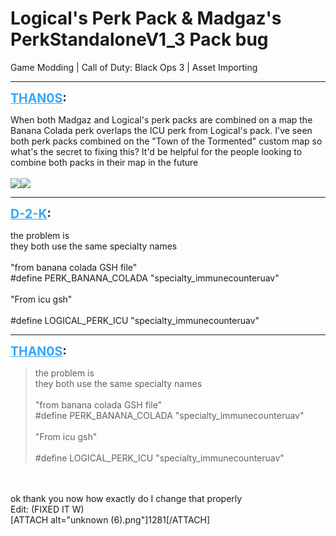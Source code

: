 # Logical's Perk Pack & Madgaz's PerkStandaloneV1_3 Pack bug
Game Modding | Call of Duty: Black Ops 3 | Asset Importing

---
<strong style="font-size: 1.4em;"><span style="text-decoration: underline;text-decoration-color: #34a7f9;"><span style="color:#34a7f9;">THAN0S</span></span>:</strong>

<p>When both Madgaz and Logical&#39;s perk packs are combined on a map the Banana Colada perk overlaps the ICU perk from Logical&#39;s pack. I&#39;ve seen both perk packs combined on the &quot;Town of the Tormented&quot; custom map so what&#39;s the secret to fixing this? It&#39;d be helpful for the people looking to combine both packs in their map in the future<br /><br /><img src="{{ '/wiki/threads/assets/1279.png' | relative_url }}"><img src="{{ '/wiki/threads/assets/1280.png' | relative_url }}"></p>

---
<strong style="font-size: 1.4em;"><span style="text-decoration: underline;text-decoration-color: #34a7f9;"><span style="color:#34a7f9;">D-2-K</span></span>:</strong>

<p>the problem is <br />they both use the same specialty names <br /><br />&quot;from banana colada GSH file&quot; <br />#define PERK_BANANA_COLADA         &quot;specialty_immunecounteruav&quot;<br /><br />&quot;From icu gsh&quot;<br /><br />#define LOGICAL_PERK_ICU                  &quot;specialty_immunecounteruav&quot;</p>

---
<strong style="font-size: 1.4em;"><span style="text-decoration: underline;text-decoration-color: #34a7f9;"><span style="color:#34a7f9;">THAN0S</span></span>:</strong>

<p><blockquote>the problem is<br />they both use the same specialty names<br /><br />&quot;from banana colada GSH file&quot;<br />#define PERK_BANANA_COLADA         &quot;specialty_immunecounteruav&quot;<br /><br />&quot;From icu gsh&quot;<br /><br />#define LOGICAL_PERK_ICU                  &quot;specialty_immunecounteruav&quot;<br /></blockquote><br /><br />ok thank you now how exactly do I change that properly<br />Edit: (FIXED IT W)<br />[ATTACH alt=&quot;unknown (6).png&quot;]1281[/ATTACH]</p>
